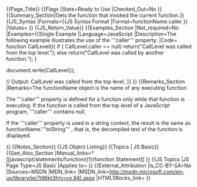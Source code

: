 {{Page_Title}}
{{Flags
|State=Ready to Use
|Checked_Out=No
}}
{{Summary_Section|Gets the function that invoked the current function.}}
{{JS_Syntax
|Formats={{JS Syntax Format
|Format=functionName.caller
}}
|Values=
}}
{{JS_Return_Value}}
{{Examples_Section
|Not_required=No
|Examples={{Single Example
|Language=JavaScript
|Description=The following example illustrates the use of the '''caller''' property:
|Code= function CallLevel(){
    if ( CallLevel.caller == null)
       return("CallLevel was called from the top level.");
    else
       return("CallLevel was called by another function.");
 }
 
 document.write(CallLevel());
 
 // Output: CallLevel was called from the top level.
}}
}}
{{Remarks_Section
|Remarks=The functionName object is the name of any executing function.

The '''caller''' property is defined for a function only while that function is executing. If the function is called from the top level of a JavaScript program, '''caller''' contains null.

If the '''caller''' property is used in a string context, the result is the same as functionName.'''toString''' , that is, the decompiled text of the function is displayed.


}}
{{Notes_Section}}
{{JS Object Listing}}
{{Topics | JS Basic}}
{{See_Also_Section
|Manual_links=* [[javascript/statements/function{{!}}function Statement]]
}}
{{JS Topics
|JS Page Type=JS Basic
|Applies to=
}}
{{External_Attribution
|Is_CC-BY-SA=No
|Sources=MSDN
|MDN_link=
|MSDN_link=http://msdn.microsoft.com/en-us/library/ie/7t96kt3h(v=vs.94).aspx
|HTML5Rocks_link=
}}